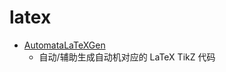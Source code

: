# latex

- [AutomataLaTeXGen](https://notendur.hi.is/aee11/automataLatexGen/)
  - 自动/辅助生成自动机对应的 LaTeX TikZ 代码